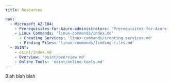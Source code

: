 ```yaml
---
title: Resources

nav:
  - Microsoft AZ-104:
    - Prerequisites-for-Azure-administrators: 'Prerequisites-for-Azure-administrators.md'
    - Linux Commands: 'linux-commands/index.md'
      - Creating Services: 'linux-commands/creating-services.md'
      - Finding Files: 'linux-commands/finding-files.md'
  - OSINT:
    - osint/index.md
    - Overview: 'osint/overview.md'
    - Online Tools: 'osint/online-tools.md'
---
```


Blah blah blah